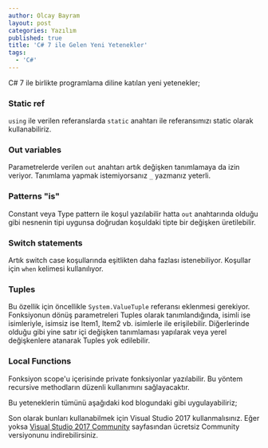 ```yaml
---
author: Olcay Bayram
layout: post
categories: Yazılım
published: true
title: 'C# 7 ile Gelen Yeni Yetenekler'
tags:
  - 'C#'
---
```

C# 7 ile birlikte programlama diline katılan yeni yetenekler;

### Static ref
`using` ile verilen referanslarda `static` anahtarı ile referansımızı static olarak kullanabiliriz.

### Out variables
Parametrelerde verilen `out` anahtarı artık değişken tanımlamaya da izin veriyor. Tanımlama yapmak istemiyorsanız `_` yazmanız yeterli.

### Patterns "is"
Constant veya Type pattern ile koşul yazılabilir hatta `out` anahtarında olduğu gibi nesnenin tipi uygunsa doğrudan koşuldaki tipte bir değişken üretilebilir.

### Switch statements
Artık switch case koşullarında eşitlikten daha fazlası istenebiliyor. Koşullar için `when` kelimesi kullanılıyor.
<!--more-->
### Tuples
Bu özellik için öncellikle `System.ValueTuple` referansı eklenmesi gerekiyor. Fonksiyonun dönüş parametreleri Tuples olarak tanımlandığında, isimli ise isimleriyle, isimsiz ise Item1, Item2 vb. isimlerle ile erişilebilir. Diğerlerinde olduğu gibi yine satır içi değişken tanımlaması yapılarak veya yerel değişkenlere atanarak Tuples yok edilebilir.

### Local Functions
Fonksiyon scope'u içerisinde private fonksiyonlar yazılabilir. Bu yöntem recursive methodların düzenli kullanımını sağlayacaktır.

Bu yeteneklerin tümünü aşağıdaki kod blogundaki gibi uygulayabiliriz;

<script src="https://gist.github.com/olcay/e8954ab45ba7b2a0bcd842c4f76c668e.js"></script>

Son olarak bunları kullanabilmek için Visual Studio 2017 kullanmalısınız. Eğer yoksa [Visual Studio 2017 Community](https://www.visualstudio.com/downloads/) sayfasından ücretsiz Community versiyonunu indirebilirsiniz.
